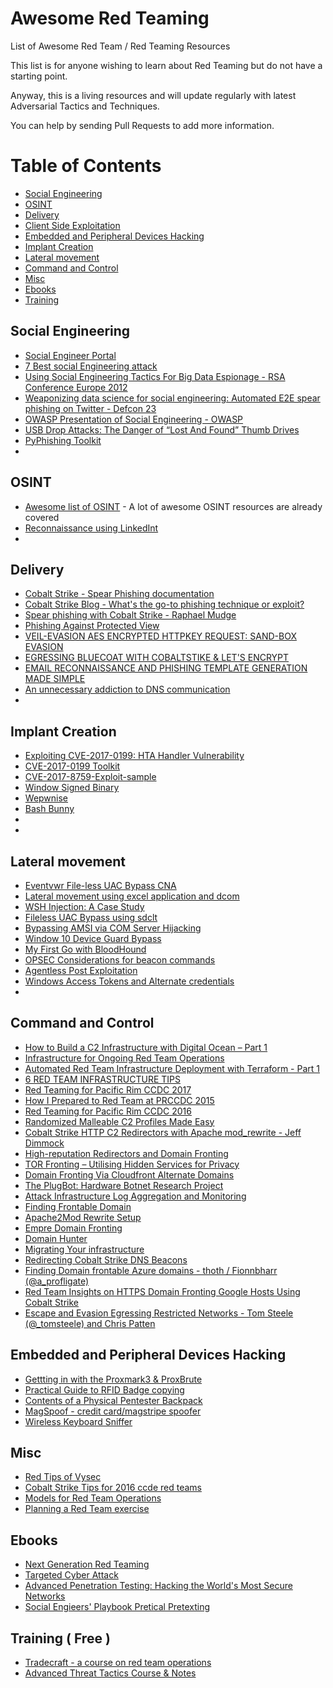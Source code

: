 # Awesome Red Teaming
List of Awesome Red Team / Red Teaming Resources

This list is for anyone wishing to learn about Red Teaming but do not have a starting point.

Anyway, this is a living resources and will update regularly with latest Adversarial Tactics and Techniques.

You can help by sending Pull Requests to add more information.

Table of Contents
=================

 * [Social Engineering](#social-engineering)
 * [OSINT](#osint)
 * [Delivery](#delivery)
 * [Client Side Exploitation](#client-side-exploitation)
 * [Embedded and Peripheral Devices Hacking](#embedded-and-peripheral-device-hacking)
 * [Implant Creation](#implant-creation)
 * [Lateral movement](#lateral-movement)
 * [Command and Control](#command-and-control)
 * [Misc](#misc)
 * [Ebooks](#ebooks)
 * [Training](#training)

## Social Engineering

* [Social Engineer Portal](https://www.social-engineer.org/)
* [7 Best social Engineering attack](http://www.darkreading.com/the-7-best-social-engineering-attacks-ever/d/d-id/1319411)
* [Using Social Engineering Tactics For Big Data Espionage - RSA Conference Europe 2012](https://www.rsaconference.com/writable/presentations/file_upload/das-301_williams_rader.pdf)
* [Weaponizing data science for social engineering: Automated E2E spear phishing on Twitter - Defcon 23](https://media.defcon.org/DEF%20CON%2024/DEF%20CON%2024%20presentations/DEFCON-24-Seymour-Tully-Weaponizing-Data-Science-For-Social-Engineering-WP.pdf)
* [OWASP Presentation of Social Engineering - OWASP](https://www.owasp.org/images/5/54/Presentation_Social_Engineering.pdf)
* [USB Drop Attacks: The Danger of “Lost And Found” Thumb Drives](https://www.redteamsecure.com/usb-drop-attacks-the-danger-of-lost-and-found-thumb-drives/)
* [PyPhishing Toolkit](https://github.com/redteamsecurity/PyPhishing)
* []()


## OSINT

* [Awesome list of OSINT](https://github.com/jivoi/awesome-osint) - A lot of awesome OSINT resources are already covered
* [Reconnaissance using LinkedInt](https://www.mdsec.co.uk/2017/07/reconnaissance-using-linkedint/)
* []()


## Delivery

* [Cobalt Strike - Spear Phishing documentation](https://www.cobaltstrike.com/help-spear-phish)
* [Cobalt Strike Blog - What's the go-to phishing technique or exploit?](https://blog.cobaltstrike.com/2014/12/17/whats-the-go-to-phishing-technique-or-exploit/)
* [Spear phishing with Cobalt Strike - Raphael Mudge](https://www.youtube.com/watch?v=V7UJjVcq2Ao)
* [Phishing Against Protected View](https://enigma0x3.net/2017/07/13/phishing-against-protected-view/)
* [VEIL-EVASION AES ENCRYPTED HTTPKEY REQUEST: SAND-BOX EVASION](https://cybersyndicates.com/2015/06/veil-evasion-aes-encrypted-httpkey-request-module/)
* [EGRESSING BLUECOAT WITH COBALTSTIKE & LET'S ENCRYPT](https://cybersyndicates.com/2016/12/egressing-bluecoat-with-cobaltstike-letsencrypt/)
* [EMAIL RECONNAISSANCE AND PHISHING TEMPLATE GENERATION MADE SIMPLE](https://cybersyndicates.com/2016/05/email-reconnaissance-phishing-template-generation-made-simple/)
* [An unnecessary addiction to DNS communication](https://blog.cobaltstrike.com/2015/05/14/an-unnecessary-addiction-to-dns-communication/)
* []()


## Implant Creation
* [Exploiting CVE-2017-0199: HTA Handler Vulnerability](https://www.mdsec.co.uk/2017/04/exploiting-cve-2017-0199-hta-handler-vulnerability/)
* [CVE-2017-0199 Toolkit](https://github.com/bhdresh/CVE-2017-0199)
* [CVE-2017-8759-Exploit-sample](https://github.com/vysec/CVE-2017-8759-Exploit-sample)
* [Window Signed Binary](https://github.com/vysec/Windows-SignedBinary)
* [Wepwnise](https://labs.mwrinfosecurity.com/tools/wepwnise/)
* [Bash Bunny](https://hakshop.com/products/bash-bunny)
* []()
* []()

## Lateral movement
* [Eventvwr File-less UAC Bypass CNA](https://www.mdsec.co.uk/2016/12/cna-eventvwr-uac-bypass/)
* [Lateral movement using excel application and dcom](https://enigma0x3.net/2017/09/11/lateral-movement-using-excel-application-and-dcom/)
* [WSH Injection: A Case Study](https://posts.specterops.io/wsh-injection-a-case-study-fd35f79d29dd)
* [Fileless UAC Bypass using sdclt](https://posts.specterops.io/fileless-uac-bypass-using-sdclt-exe-3e9f9ad4e2b3)
* [Bypassing AMSI via COM Server Hijacking](https://posts.specterops.io/bypassing-amsi-via-com-server-hijacking-b8a3354d1aff)
* [Window 10 Device Guard Bypass](https://github.com/tyranid/DeviceGuardBypasses)
* [My First Go with BloodHound](https://blog.cobaltstrike.com/2016/12/14/my-first-go-with-bloodhound/)
* [OPSEC Considerations for beacon commands](https://blog.cobaltstrike.com/2017/06/23/opsec-considerations-for-beacon-commands/)
* [Agentless Post Exploitation](https://blog.cobaltstrike.com/2016/11/03/agentless-post-exploitation/)
* [Windows Access Tokens and Alternate credentials](https://blog.cobaltstrike.com/2015/12/16/windows-access-tokens-and-alternate-credentials/)
* []()


## Command and Control

* [How to Build a C2 Infrastructure with Digital Ocean – Part 1](https://www.blackhillsinfosec.com/build-c2-infrastructure-digital-ocean-part-1/)
* [Infrastructure for Ongoing Red Team Operations](https://blog.cobaltstrike.com/2014/09/09/infrastructure-for-ongoing-red-team-operations/)
* [Automated Red Team Infrastructure Deployment with Terraform - Part 1](https://rastamouse.me/2017/08/automated-red-team-infrastructure-deployment-with-terraform---part-1/)
* [6 RED TEAM INFRASTRUCTURE TIPS](https://cybersyndicates.com/2016/11/top-red-team-tips/)
* [Red Teaming for Pacific Rim CCDC 2017](https://bluescreenofjeff.com/2017-05-02-red-teaming-for-pacific-rim-ccdc-2017/)
* [How I Prepared to Red Team at PRCCDC 2015](https://bluescreenofjeff.com/2015-04-15-how-i-prepared-to-red-team-at-prccdc-2015/)
* [Red Teaming for Pacific Rim CCDC 2016](https://bluescreenofjeff.com/2016-05-24-pacific-rim-ccdc_2016/)
* [Randomized Malleable C2 Profiles Made Easy](https://bluescreenofjeff.com/2017-08-30-randomized-malleable-c2-profiles-made-easy/)
* [Cobalt Strike HTTP C2 Redirectors with Apache mod_rewrite - Jeff Dimmock](https://bluescreenofjeff.com/2016-06-28-cobalt-strike-http-c2-redirectors-with-apache-mod_rewrite/)
* [High-reputation Redirectors and Domain Fronting](https://blog.cobaltstrike.com/2017/02/06/high-reputation-redirectors-and-domain-fronting/)
* [TOR Fronting – Utilising Hidden Services for Privacy](https://www.mdsec.co.uk/2017/02/tor-fronting-utilising-hidden-services-for-privacy/)
* [Domain Fronting Via Cloudfront Alternate Domains](https://www.mdsec.co.uk/2017/02/domain-fronting-via-cloudfront-alternate-domains/)
* [The PlugBot: Hardware Botnet Research Project](https://www.redteamsecure.com/the-plugbot-hardware-botnet-research-project/)
* [Attack Infrastructure Log Aggregation and Monitoring](https://posts.specterops.io/attack-infrastructure-log-aggregation-and-monitoring-345e4173044e)
* [Finding Frontable Domain](https://github.com/rvrsh3ll/FindFrontableDomains)
* [Apache2Mod Rewrite Setup](https://github.com/n0pe-sled/Apache2-Mod-Rewrite-Setup)
* [Empre Domain Fronting](https://www.xorrior.com/Empire-Domain-Fronting/)
* [Domain Hunter](https://github.com/minisllc/domainhunter)
* [Migrating Your infrastructure](https://blog.cobaltstrike.com/2015/10/21/migrating-your-infrastructure/)
* [Redirecting Cobalt Strike DNS Beacons](http://www.rvrsh3ll.net/blog/offensive/redirecting-cobalt-strike-dns-beacons/)
* [Finding Domain frontable Azure domains - thoth / Fionnbharr (@a_profligate)](https://theobsidiantower.com/2017/07/24/d0a7cfceedc42bdf3a36f2926bd52863ef28befc.html)
* [Red Team Insights on HTTPS Domain Fronting Google Hosts Using Cobalt Strike](https://www.cyberark.com/threat-research-blog/red-team-insights-https-domain-fronting-google-hosts-using-cobalt-strike/)
* [Escape and Evasion Egressing Restricted Networks - Tom Steele (@_tomsteele) and Chris Patten](https://www.optiv.com/blog/escape-and-evasion-egressing-restricted-networks)

## Embedded and Peripheral Devices Hacking
* [Gettting in with the Proxmark3 & ProxBrute](https://www.trustwave.com/Resources/SpiderLabs-Blog/Getting-in-with-the-Proxmark-3-and-ProxBrute/)
* [Practical Guide to RFID Badge copying](https://blog.nviso.be/2017/01/11/a-practical-guide-to-rfid-badge-copying/)
* [Contents of a Physical Pentester Backpack](https://www.tunnelsup.com/contents-of-a-physical-pen-testers-backpack/)
* [MagSpoof - credit card/magstripe spoofer](https://github.com/samyk/magspoof)
* [Wireless Keyboard Sniffer](https://samy.pl/keysweeper/)

## Misc
* [Red Tips of Vysec](https://github.com/vysec/RedTips)
* [Cobalt Strike Tips for 2016 ccde red teams](https://blog.cobaltstrike.com/2016/02/23/cobalt-strike-tips-for-2016-ccdc-red-teams/)
* [Models for Red Team Operations](https://blog.cobaltstrike.com/2015/07/09/models-for-red-team-operations/)
* [Planning a Red Team exercise](https://github.com/magoo/redteam-plan)

## Ebooks
* [Next Generation Red Teaming](https://www.amazon.com/Next-Generation-Teaming-Henry-Dalziel/dp/0128041714)
* [Targeted Cyber Attack](https://www.amazon.com/Targeted-Cyber-Attacks-Multi-staged-Exploits/dp/0128006048)
* [Advanced Penetration Testing: Hacking the World's Most Secure Networks](https://www.amazon.com/Advanced-Penetration-Testing-Hacking-Networks/dp/1119367689)
* [Social Engieers' Playbook Pretical Pretexting](https://www.amazon.com/Social-Engineers-Playbook-Practical-Pretexting/dp/0692306617/ref=as_li_ss_tl?ie=UTF8&linkCode=sl1&tag=talamantesus-20&linkId=37b63c7702c9be6b9f6a1b921c88c8cd)

## Training ( Free )
* [Tradecraft - a course on red team operations](https://www.youtube.com/watch?v=IRpS7oZ3z0o&list=PL9HO6M_MU2nesxSmhJjEvwLhUoHPHmXvz)
* [Advanced Threat Tactics Course & Notes](https://blog.cobaltstrike.com/2015/09/30/advanced-threat-tactics-course-and-notes/)

